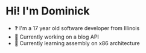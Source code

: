 # Hi! I'm Dominick
- ❓ I'm a 17 year old software developer from Illinois
- 🔭 Currently working on a blog API
- 🌱 Currently learning assembly on x86 architecture
